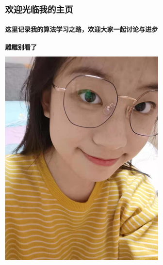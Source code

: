 # 欢迎光临我的主页
## 这里记录我的算法学习之路，欢迎大家一起讨论与进步
## 雕雕别看了
![Image text](https://github.com/CaijiFu/CaijiFu.github.io/blob/master/1.jpg)

